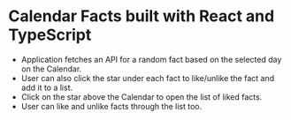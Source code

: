 # Calendar Facts built with React and TypeScript 

- Application fetches an API for a random fact based on the selected day on the Calendar.  
- User can also click the star under each fact to like/unlike the fact and add it to a list.  
- Click on the star above the Calendar to open the list of liked facts.    
- User can like and unlike facts through the list too.  

